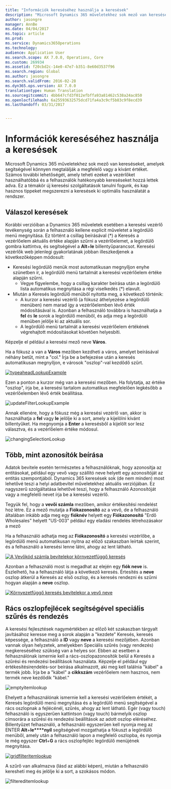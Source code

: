 ```yaml
---
title: "Információk kereséséhez használja a keresések"
description: "Microsoft Dynamics 365 műveletekhez sok mező van kereséseket, amelyek segítségével könnyen megtalálják a megfelelő vagy a kívánt értéket. Számos további lehetőségét, amely teheti ezeket a vezérlőket használhatóbbá és a felhasználók hatékonyabb kereséseket hozzá lettek adva. Ez a témakör új keresési szolgáltatások tanulni fogunk, és kap hasznos tippeket megszerezni a keresések ki optimális használatát a rendszer."
author: jasongre
manager: AnnBe
ms.date: 04/04/2017
ms.topic: article
ms.prod: 
ms.service: Dynamics365Operations
ms.technology: 
audience: Application User
ms.search.scope: AX 7.0.0, Operations, Core
ms.custom: 269934
ms.assetid: f20cbd2c-14e0-47e7-b351-8e60d3537f96
ms.search.region: Global
ms.author: jasongre
ms.search.validFrom: 2016-02-28
ms.dyn365.ops.version: AX 7.0.0
translationtype: Human Translation
ms.sourcegitcommit: 4bb647cfd3f012efbffa93a81462c538a24ac850
ms.openlocfilehash: 6a25593632575dcd71fa4a3c9cf5b83c9f8ecd39
ms.lasthandoff: 03/31/2017


---
```


# <a name="use-lookups-to-find-information"></a>Információk kereséséhez használja a keresések

Microsoft Dynamics 365 műveletekhez sok mező van kereséseket, amelyek segítségével könnyen megtalálják a megfelelő vagy a kívánt értéket. Számos további lehetőségét, amely teheti ezeket a vezérlőket használhatóbbá és a felhasználók hatékonyabb kereséseket hozzá lettek adva. Ez a témakör új keresési szolgáltatások tanulni fogunk, és kap hasznos tippeket megszerezni a keresések ki optimális használatát a rendszer.  

<a name="responsive-lookups"></a>Válaszol keresések
------------------

Korábbi verzióiban a Dynamics 365 műveletek esetében a keresési vezérlő tevékenység során a felhasználó kellene explicit műveletet a legördülő menü megnyitása. Ez történt a csillag beírásával (\*) a Keresés a vezérlőelem aktuális értéke alapján szűrni a vezérlőelemet, a legördülő gombra kattintva, és segítségével a **Alt**+**le** billentyűparancsot. Keresési vezérlők web jelenlegi gyakorlatának jobban illeszkedjenek a következőképpen módosult:

-   Keresési legördülő menük most automatikusan megnyíljon enyhe szünetben ír, a legördülő menü tartalmát a keresési vezérlőelem értéke alapján szűrni.
    -   Vegye figyelembe, hogy a csillag karakter beírása után a legördülő lista automatikus megnyitása a régi viselkedés (\*) elavult.
-   Miután a Keresés legördülő menüből nyitotta meg, a következő történik:
    -   A kurzor a keresési vezérlő (a fókusz áthelyezése a legördülő menüben) nem marad így a vezérlőelemben lévő érték módosításával is. Azonban a felhasználó továbbra is használhatja a **fel** és **le** sorok a legördülő menüből, és adja meg a legördülő menüben jelölje ki az aktuális sor.
    -   A legördülő menü tartalmát a keresési vezérlőelem értékének végrehajtott módosításokat követően helyesbíti.

Képzelje el például a keresési mező neve **Város**. 

Ha a fókusz a van a **Város** mezőben kezdheti a város, amelyet beírásával néhány betűt, mint a "col."  Írja be a befejezése után a keresés automatikusan megnyíljon, e városok "oszlop"-val kezdődő szűrt. 

[![typeaheadLookupExample](./media/typeaheadlookupexample.png)](./media/typeaheadlookupexample.png) 

Ezen a ponton a kurzor még van a keresési mezőben. Ha folytatja, az értéke "oszlop", írja be, a keresési tartalom automatikus megfelelően legkésőbb a vezérlőelemben lévő érték beállítása. 

![updateFilterLookupExample](./media/updatefilterlookupexample.png) 

Annak ellenére, hogy a fókusz még a keresési vezérlő van, akkor is használhatja a **fel** vagy **le** jelölje ki a sort, amely a kijelölni kívánt billentyűket. Ha megnyomja a **Enter** a keresésből a kijelölt sor lesz választva, és a vezérlőelem értéke módosul. 

![changingSelectionLookup](./media/changingselectionlookup.png)

## <a name="typing-in-more-than-ids"></a>Több, mint azonosítók beírása
Adatok bevitele esetén természetes a felhasználóknak, hogy azonosítja az entitásokat, például egy vevő vagy szállító neve helyett egy azonosítóját az entitás szempontjából. Dynamics 365 keresések sok (de nem minden) most lehetővé teszi a helyi adatbevitel műveletekhez aktuális verziójában. Ez nagyszerű szolgáltatása lehetővé teszi, hogy a felhasználó Azonosítóját vagy a megfelelő nevet írja be a keresési vezérlő. 

Tegyük fel, hogy a **vevői számla** mezőben, amikor értékesítési rendelést hoz létre. Ez a mező mutatja a **Fiókazonosító** az a vevő, de a felhasználó általában inkább adja meg egy **fióknév** helyett egy **Fiókazonosító** "Erdő Wholesales" helyett "US-003" például egy eladási rendelés létrehozásakor a mező

Ha a felhasználó adhatja meg az **Fiókazonosító** a keresési vezérlőbe, a legördülő menü automatikusan nyitna az előző szakaszban leírtak szerint, és a felhasználó a keresési lenne látni, ahogy az lent látható.

[![A Vevőkód számla bevitelekor környezetfüggő keresés](./media/howtocontextuallookups-1.png)](./media/howtocontextuallookups-1.png)

Azonban a felhasználó most is megadhat az elején egy **fiók neve** is. Észlelhető, ha a felhasználó látja a következő keresés. Értesítés a **neve** oszlop átkerül a Keresés az első oszlop, és a keresés rendezni és szűrni hogyan alapján a **neve** oszlop.

[![Környezetfüggő keresés bevitelekor a vevő neve](./media/howtocontextuallookups-2.png)](./media/howtocontextuallookups-2.png)

## <a name="using-grid-column-headers-for-more-advanced-filtering-and-sorting"></a>Rács oszlopfejlécek segítségével speciális szűrés és rendezés
A keresési fejlesztések nagymértékben az előző két szakaszban tárgyalt javításához keresse meg a sorok alapján a "kezdete" Keresés, keresés képessége, a felhasználó a **ID** vagy **neve** a keresési mezőjében. Azonban vannak olyan helyzetek, amelyekben Speciális szűrés (vagy rendezés) megkereséséhez szükség van a helyes sor. Ebben az esetben a felhasználónak ismernie kell a rács-oszlopazonosítók belül a Keresés a szűrési és rendezési beállítások használata. Képzelje el például egy értékesítésirendelés-sor beírása alkalmazott, aki meg kell találnia "kábel" a termék jobb. Írja be a "kábel" a **cikkszám** vezérlőelem nem hasznos, nem termék neve kezdődik "kábel." 

![emptyitemlookup](./media/emptyitemlookup.png) 

Ehelyett a felhasználónak ismernie kell a keresési vezérlőelem értékét, a Keresés legördülő menü megnyitása és a legördülő menü segítségével a rács oszlopnak a fejlécénél, szűrés, ahogy az lent látható. Egér (vagy touch) felhasználó is egyszerűen kattintson (vagy touch) bármelyik oszlop címsorára a szűrési és rendezési beállítások az adott oszlop eléréséhez. Billentyűzet felhasználó, a felhasználó egyszerűen kell nyomja meg az ENTER **Alt**+**le****nyíl** segítségével mozgathatja a fókuszt a legördülő menüből, amely után a felhasználó lapon a megfelelő oszlopba, és nyomja le még egyszer **Ctrl**+**G** a rács oszlopfejléc legördülő menüjének megnyitása. 

[![gridfilteritemlookup](./media/gridfilteritemlookup.png)](./media/gridfilteritemlookup.png) 

A szűrő van alkalmazva (lásd az alábbi képen), miután a felhasználó keresheti meg és jelölje ki a sort, a szokásos módon. 

![filtereditemlookup](./media/filtereditemlookup.png)


